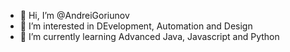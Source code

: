 - 👋 Hi, I’m @AndreiGoriunov
- 👀 I’m interested in DEvelopment, Automation and Design
- 🌱 I’m currently learning Advanced Java, Javascript and Python

<!---
AndreiGoriunov/AndreiGoriunov is a ✨ special ✨ repository because its `README.md` (this file) appears on your GitHub profile.
You can click the Preview link to take a look at your changes.
--->
